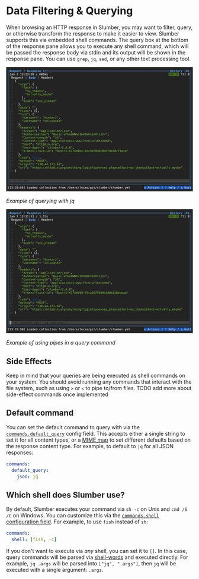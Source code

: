 # Data Filtering & Querying

When browsing an HTTP response in Slumber, you may want to filter, query, or otherwise transform the response to make it easier to view. Slumber supports this via embedded shell commands. The query box at the bottom of the response pane allows you to execute any shell command, which will be passed the response body via stdin and its output will be shown in the response pane. You can use `grep`, `jq`, `sed`, or any other text processing tool.

![Querying response via jq](../../images/query_jq.gif)

_Example of querying with jq_

![Querying response with pipes](../../images/query_pipe.gif)

_Example of using pipes in a query command_

## Side Effects

Keep in mind that your queries are being executed as shell commands on your system. You should avoid running any commands that interact with the file system, such as using `>` or `<` to pipe to/from files. TODO add more about side-effect commands once implemented

## Default command

You can set the default command to query with via the [`commands.default_query`](../../api/configuration/index.md#commandsdefault_query) config field. This accepts either a single string to set it for all content types, or a [MIME map](../../api/configuration/mime.md) to set different defaults based on the response content type. For example, to default to `jq` for all JSON responses:

```yaml
commands:
  default_query:
    json: jq
```

## Which shell does Slumber use?

By default, Slumber executes your command via `sh -c` on Unix and `cmd /S /C` on Windows. You can customize this via the [`commands.shell` configuration field](../../api/configuration/index.md#commandsshell). For example, to use `fish` instead of `sh`:

```yaml
commands:
  shell: [fish, -c]
```

If you don't want to execute via _any_ shell, you can set it to `[]`. In this case, query commands will be parsed via [shell-words](https://docs.rs/shell-words/latest/shell_words/) and executed directly. For example, `jq .args` will be parsed into `["jq", ".args"]`, then `jq` will be executed with a single argument: `.args`.

